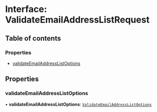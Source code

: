# Interface: ValidateEmailAddressListRequest

## Table of contents

### Properties

- [validateEmailAddressListOptions](ValidateEmailAddressListRequest.md#validateemailaddresslistoptions)

## Properties

### validateEmailAddressListOptions

• **validateEmailAddressListOptions**: [`ValidateEmailAddressListOptions`](ValidateEmailAddressListOptions.md)
